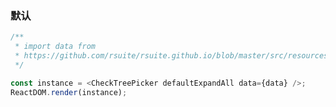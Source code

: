 ### 默认

<!--start-code-->

```js
/**
 * import data from
 * https://github.com/rsuite/rsuite.github.io/blob/master/src/resources/data/city.js
 */

const instance = <CheckTreePicker defaultExpandAll data={data} />;
ReactDOM.render(instance);
```

<!--end-code-->
